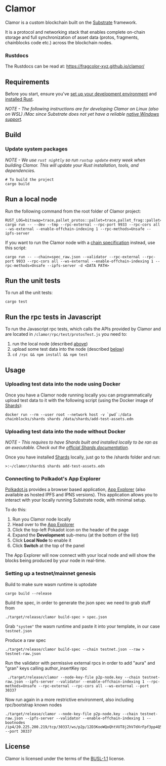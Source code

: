 # Clamor

Clamor is a custom blockchain built on the [Substrate](https://substrate.io/) framework.

It is a protocol and networking stack that enables complete on-chain storage and full synchronization of asset data (protos, fragments, chainblocks code etc.) across the blockchain nodes.

### Rustdocs

The Rustdocs can be read at: https://fragcolor-xyz.github.io/clamor/

## Requirements

Before you start, ensure you've [set up your development environment](https://docs.fragcolor.xyz/contribute/code/getting-started/) and [installed Rust](https://docs.fragcolor.xyz/contribute/code/getting-started/#install-setup-rust).

*NOTE - The following instructions are for developing Clamor on Linux (also on WSL) /Mac since Substrate does not yet have a reliable [native Windows support](https://docs.substrate.io/v3/getting-started/windows-users/).*
## Build
### Update system packages

*NOTE - We use `rust nightly` so run `rustup update` every week when building Clamor. This will update your Rust installation, tools, and dependencies.*
```
# To build the project
cargo build
```

## Run a local node

Run the following command from the root folder of Clamor project:
```
RUST_LOG=bitswap=trace,pallet_protos::pallet=trace,pallet_frag::pallet=trace,pallet_fragments::pallet=trace cargo run -- --dev --tmp --rpc-external --rpc-port 9933 --rpc-cors all --ws-external --enable-offchain-indexing 1 --rpc-methods=Unsafe --ipfs-server
```

If you want to run the Clamor node with a [chain specification](https://docs.substrate.io/v3/runtime/chain-specs/) instead, use this script:

```
cargo run -- --chain=spec_raw.json --validator --rpc-external --rpc-port 9933 --rpc-cors all --ws-external --enable-offchain-indexing 1 --rpc-methods=Unsafe --ipfs-server -d <DATA PATH>
```

## Run the unit tests
To run all the unit tests:
```
cargo test
```
## Run the rpc tests in Javascript
To run the Javascript rpc tests, which calls the APIs provided by Clamor and are located in `/clamor/rpc/test/protosTest.js` you need to:
1. run the local node (described [above](#run-a-local-node))
2. upload some test data into the node (described [below](#usage))
3. `cd /rpc && npm install && npm test`

## Usage

### Uploading test data into the node using Docker

Once you have a Clamor node running locally you can programmatically upload test data to it with the following script (using the Docker image of [Shards](https://docs.fragcolor.xyz/shards/)):

```
docker run --rm --user root --network host -v `pwd`:/data chainblocks/shards shards /data/shards/add-test-assets.edn
```
### Uploading test data into the node without Docker

*NOTE - This requires to have Shards built and installed locally to be ran as an executable. Check out the [official Shards documentation](https://docs.fragcolor.xyz/contribute/code/building-shards/).*

Once you have installed [Shards](https://docs.fragcolor.xyz/shards/) locally, just go to the /shards folder and run:
```
>:~/clamor/shards$ shards add-test-assets.edn
```
### Connecting to Polkadot's App Explorer

[Polkadot.js](https://github.com/polkadot-js/) provides a browser based application, [App Explorer](https://polkadot.js.org/apps/#/explorer) (also available as hosted IPFS and IPNS versions). This application allows you to interact with your locally running Substrate node, with minimal setup.

To do this:

1. Run you Clamor node locally
2. Head over to the [App Explorer](https://polkadot.js.org/apps/#/explorer)
3. Click the top-left Pokadot icon on the header of the page
4. Expand the **Development** sub-menu (at the bottom of the list)
5. Click **Local Node** to enable it
6. Click **Switch** at the top of the panel

The App Explorer will now connect with your local node and will show the blocks being produced by your node in real-time.

### Setting up a testnet/mainnet genesis

Build to make sure wasm runtime is uptodate

```
cargo build --release
```

Build the spec, in order to generate the json spec we need to grab stuff from

```
./target/release/clamor build-spec > spec.json
```

Grab `"system"` the wasm runtime and paste it into your template, in our case `testnet.json`

Produce a raw spec

```
./target/release/clamor build-spec --chain testnet.json --raw > testnet-raw.json
```

Run the validator with permissive external rpcs in order to add "aura" and "gran" keys calling author_insertKey rpc

```
 ./target/release/clamor --node-key-file p2p-node.key --chain testnet-raw.json --ipfs-server --validator --enable-offchain-indexing 1 --rpc-methods=Unsafe --rpc-external --rpc-cors all --ws-external --port 30337
```

Now run again in a more restrictive environment, also including rpc/bootstrap known nodes

```
./target/release/clamor --node-key-file p2p-node.key --chain testnet-raw.json --ipfs-server --validator --enable-offchain-indexing 1 --bootnodes /ip4/20.225.200.219/tcp/30337/ws/p2p/12D3KooWQoQhtVUT8j2hV7dXrFpf3pp4Q5FT7c3GdAf2wiKACjD6 --port 30337
```

## License
Clamor is licensed under the terms of the [BUSL-1.1](https://spdx.org/licenses/BUSL-1.1.html) license.
